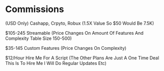# Commissions

(USD Only) Cashapp, Crpyto, Robux (1.5X Value So $50 Would Be 7.5K)

$105-245 Streamable (Price Changes On Amount Of Features And Complexity Table Size 150-500)

$35-145 Custom Features (Price Changes On Complexity)

$12/Hour Hire Me For A Script (The Other Plans Are Just A One Time Deal This Is To Hire Me I Will Do Regular Updates Etc)
